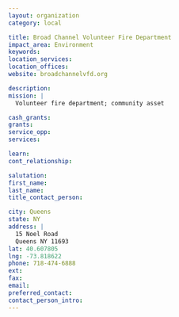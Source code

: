 ```yaml
---
layout: organization
category: local

title: Broad Channel Volunteer Fire Department
impact_area: Environment
keywords: 
location_services: 
location_offices: 
website: broadchannelvfd.org

description: 
mission: |
  Volunteer fire department; community asset

cash_grants: 
grants: 
service_opp: 
services: 

learn: 
cont_relationship: 

salutation: 
first_name: 
last_name: 
title_contact_person: 

city: Queens
state: NY
address: |
  15 Noel Road  
  Queens NY 11693
lat: 40.607805
lng: -73.818622
phone: 718-474-6888
ext: 
fax: 
email: 
preferred_contact: 
contact_person_intro: 
---
```


